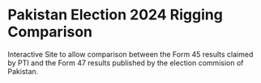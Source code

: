 # Pakistan Election 2024 Rigging Comparison 

Interactive Site to allow comparison between the Form 45 results claimed by PTI and the Form 47 results published by the election commision of Pakistan.
